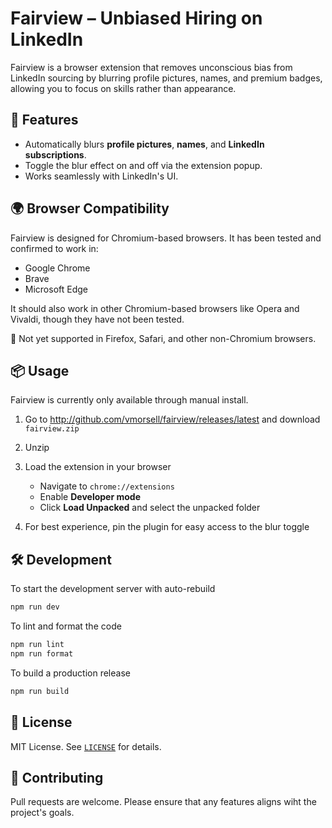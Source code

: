 # Fairview – Unbiased Hiring on LinkedIn

Fairview is a browser extension that removes unconscious bias from LinkedIn sourcing by blurring profile pictures, names, and premium badges, allowing you to focus on skills rather than appearance.

## 🚀 Features

- Automatically blurs **profile pictures**, **names**, and **LinkedIn subscriptions**.
- Toggle the blur effect on and off via the extension popup.
- Works seamlessly with LinkedIn's UI.

## 🌍 Browser Compatibility

Fairview is designed for Chromium-based browsers. It has been tested and confirmed to work in:

- Google Chrome
- Brave
- Microsoft Edge

It should also work in other Chromium-based browsers like Opera and Vivaldi, though they have not been tested.

🚫 Not yet supported in Firefox, Safari, and other non-Chromium browsers.

## 📦 Usage

Fairview is currently only available through manual install.

1. Go to http://github.com/vmorsell/fairview/releases/latest and download `fairview.zip`
2. Unzip
3. Load the extension in your browser

   - Navigate to `chrome://extensions`
   - Enable **Developer mode**
   - Click **Load Unpacked** and select the unpacked folder

4. For best experience, pin the plugin for easy access to the blur toggle

## 🛠 Development

To start the development server with auto-rebuild

```sh
npm run dev
```

To lint and format the code

```sh
npm run lint
npm run format
```

To build a production release

```sh
npm run build
```

## 📜 License

MIT License. See [`LICENSE`](LICENSE) for details.

## 🤝 Contributing

Pull requests are welcome. Please ensure that any features aligns wiht the project's goals.
